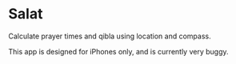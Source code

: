 # Salat

Calculate prayer times and qibla using location and compass.

This app is designed for iPhones only, and is currently very buggy.
